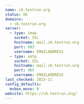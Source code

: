 ```yaml
---
name: c6.testrun.org
status: OK
domains: 
  - c6.testrun.org
server:
  - type: imap
    socket: SSL
    hostname: mail.c6.testrun.org
    port: 993
    username: EMAILADDRESS
  - type: smtp
    socket: SSL
    hostname: mail.c6.testrun.org
    port: 465
    username: EMAILADDRESS
last_checked: 2023-11
config_defaults:
  mvbox_move: 0
website: https://c6.testrun.org/
---
```

